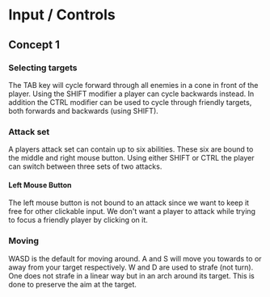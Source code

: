# Input / Controls

## Concept 1

### Selecting targets
The TAB key will cycle forward through all enemies in a cone in front of the
player. Using the SHIFT modifier a player can cycle backwards instead. In
addition the CTRL modifier can be used to cycle through friendly targets, both
forwards and backwards (using SHIFT).

### Attack set
A players attack set can contain up to six abilities. These six are bound to the
middle and right mouse button. Using either SHIFT or CTRL the player can switch
between three sets of two attacks.

#### Left Mouse Button
The left mouse button is not bound to an attack since we want to keep it free
for other clickable input. We don't want a player to attack while trying to
focus a friendly player by clicking on it.

### Moving
WASD is the default for moving around. A and S will move you towards to or away
from your target respectively. W and D are used to strafe (not turn). One does
not strafe in a linear way but in an arch around its target. This is done to
preserve the aim at the target.
